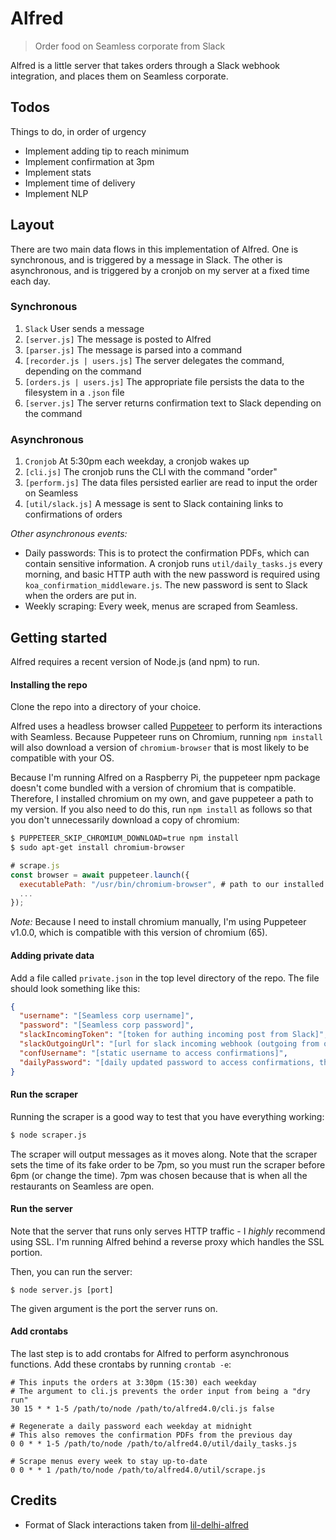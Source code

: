 # Alfred

> Order food on Seamless corporate from Slack

Alfred is a little server that takes orders through a Slack webhook integration,
and places them on Seamless corporate.

## Todos

Things to do, in order of urgency

* Implement adding tip to reach minimum
* Implement confirmation at 3pm
* Implement stats
* Implement time of delivery
* Implement NLP

## Layout

There are two main data flows in this implementation of Alfred. One is
synchronous, and is triggered by a message in Slack. The other is asynchronous,
and is triggered by a cronjob on my server at a fixed time each day.

### Synchronous

1. `Slack` User sends a message
2. `[server.js]` The message is posted to Alfred
3. `[parser.js]` The message is parsed into a command
4. `[recorder.js | users.js]` The server delegates the command, depending on the command
5. `[orders.js | users.js]` The appropriate file persists the data to the filesystem in a `.json` file
5. `[server.js]` The server returns confirmation text to Slack depending on the command

### Asynchronous

1. `Cronjob` At 5:30pm each weekday, a cronjob wakes up
2. `[cli.js]` The cronjob runs the CLI with the command "order"
3. `[perform.js]` The data files persisted earlier are read to input the order on Seamless
4. `[util/slack.js]` A message is sent to Slack containing links to confirmations of orders

*Other asynchronous events:*
* Daily passwords: This is to protect the confirmation PDFs, which can contain sensitive information. A cronjob runs `util/daily_tasks.js` every morning, and basic HTTP auth with the new password is required using `koa_confirmation_middleware.js`. The new password is sent to Slack when the orders are put in.
* Weekly scraping: Every week, menus are scraped from Seamless.

## Getting started

Alfred requires a recent version of Node.js (and npm) to run.

#### Installing the repo

Clone the repo into a directory of your choice.

Alfred uses a headless browser called [Puppeteer](http://pptr.dev) to perform its interactions with Seamless. Because Puppeteer runs on Chromium, running `npm install` will also download a version of `chromium-browser` that is most likely to be compatible with your OS.

Because I'm running Alfred on a Raspberry Pi, the puppeteer npm package doesn't come bundled with a version of chromium that is compatible. Therefore, I installed chromium on my own, and gave puppeteer a path to my version. If you also need to do this, run `npm install` as follows so that you don't unnecessarily download a copy of chromium:

```bash
$ PUPPETEER_SKIP_CHROMIUM_DOWNLOAD=true npm install
$ sudo apt-get install chromium-browser
```
```js
# scrape.js
const browser = await puppeteer.launch({
  executablePath: "/usr/bin/chromium-browser", # path to our installed version
  ...
});
```

_Note:_ Because I need to install chromium manually, I'm using Puppeteer v1.0.0, which is compatible with this version of chromium (65).

#### Adding private data

Add a file called `private.json` in the top level directory of the repo. The file should look something like this:

```json
{
  "username": "[Seamless corp username]",
  "password": "[Seamless corp password]",
  "slackIncomingToken": "[token for authing incoming post from Slack]",
  "slackOutgoingUrl": "[url for slack incoming webhook (outgoing from our server)]",
  "confUsername": "[static username to access confirmations]",
  "dailyPassword": "[daily updated password to access confirmations, this is autogenerated]"
}
```

#### Run the scraper

Running the scraper is a good way to test that you have everything working:

```bash
$ node scraper.js
```

The scraper will output messages as it moves along. Note that the scraper sets the time of its fake order to be 7pm, so you must run the scraper before 6pm (or change the time). 7pm was chosen because that is when all the restaurants on Seamless are open.

#### Run the server

Note that the server that runs only serves HTTP traffic - I *highly* recommend using SSL. I'm running Alfred behind a reverse proxy which handles the SSL portion.

Then, you can run the server:

```
$ node server.js [port]
```

The given argument is the port the server runs on.

#### Add crontabs

The last step is to add crontabs for Alfred to perform asynchronous functions. Add these crontabs by running `crontab -e`:

```
# This inputs the orders at 3:30pm (15:30) each weekday
# The argument to cli.js prevents the order input from being a "dry run"
30 15 * * 1-5 /path/to/node /path/to/alfred4.0/cli.js false

# Regenerate a daily password each weekday at midnight
# This also removes the confirmation PDFs from the previous day
0 0 * * 1-5 /path/to/node /path/to/alfred4.0/util/daily_tasks.js

# Scrape menus every week to stay up-to-date
0 0 * * 1 /path/to/node /path/to/alfred4.0/util/scrape.js
```

## Credits

* Format of Slack interactions taken from [lil-delhi-alfred](https://github.com/mithunm93/lil-delhi-alfred)

